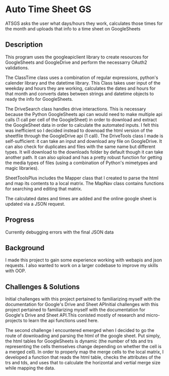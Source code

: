 # Auto Time Sheet GS

ATSGS asks the user what days/hours they work, calculates those times for the month and uploads that info to a time sheet on GoogleSheets

## Description

This program uses the googleapiclient library to create resources for GoogleSheets and GoogleDrive and perform the necessarry OAuth2 validations.

 The ClassTime class uses a combination of regular expressions, python's calender library and the datetime library. This Class takes user input of the weekday and hours they are working, calculates the dates and hours for that month and converts dates between strings and datetime objects to ready the info for GoogleSheets.

The DriveSearch class handles drive interactions. This is necessary because the Python GoogleSheets api can would need to make multiple api calls (1 call per cell of the GoogleSheet) in order to download and extract the GoogleSheet data in order to calculate the automated inputs. I felt this was inefficient so I decided instead to downoad the html version of the sheetfile through the GoogleDrive api (1 call). The DriveTools class I made is self-sufficient: it can take an input and download any file on GoogleDrive. It can also check for duplicates and files with the same name but different types. It will download to the downloads folder by default though it can take another path. It can also upload and has a pretty robust function for getting the media types of files (using a combination of Python's mimetypes and magic libraries).

SheetToolsPlus includes the Mapper class that I created to parse the html and map its contents to a local matrix. The MapNav class contains functions for searching and editing that matrix.

The calculated dates and times are added and the online google sheet is updated via a JSON request. 

## Progress
Currently debugging errors with the final JSON data

## Background 
I made this project to gain some experience working with webapis and json requests. I also wanted to work on a larger codebase to improve my skills with OOP.

## Challenges & Solutions
Initial challenges with this project pertained to familiarizing myself with the documentation for Google's Drive and Sheet APInitial challenges with this project pertained to familiarizing myself with the documentation for Google's Drive and Sheet API.This conisted mostly of research and micro-projects to learn the api functions used here.

The second challenge I encountered emerged when I decided to go the route of downloading and parsing the html of the google sheet. Put simply, the html tables for GoogleSheets is dynamic (the number of tds and trs representing the cells themselves change depending on whether the cell is a merged cell). In order to properly map the merge cells to the local matrix, I developed a function that reads the html table, checks the attributes of the trs and tds, and uses that to calculate the horizontal and vertial merge size while mapping the data.


